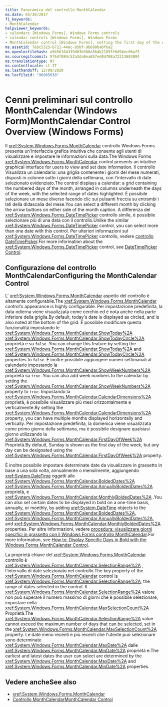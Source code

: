 ```yaml
---
title: Panoramica del controllo MonthCalendar
ms.date: 03/30/2017
f1_keywords:
- MonthCalendar
helpviewer_keywords:
- calendars [Windows Forms], Windows Forms controls
- calendar controls [Windows Forms], Windows Forms
- MonthCalendar control [Windows Forms], setting the first day of the week
ms.assetid: 788c5325-b721-44ec-95bf-9b680ba0f6a2
ms.openlocfilehash: a9b56164339d03b380a564b21855f6d94ec06af5
ms.sourcegitcommit: 9f6df084c53a3da0ea657ed0d708a72213683084
ms.translationtype: MT
ms.contentlocale: it-IT
ms.lasthandoff: 12/09/2020
ms.locfileid: "96965038"
---
```

# <a name="monthcalendar-control-overview-windows-forms"></a><span data-ttu-id="86cbe-102">Cenni preliminari sul controllo MonthCalendar (Windows Form)</span><span class="sxs-lookup"><span data-stu-id="86cbe-102">MonthCalendar Control Overview (Windows Forms)</span></span>
<span data-ttu-id="86cbe-103">Il <xref:System.Windows.Forms.MonthCalendar> controllo Windows Forms presenta un'interfaccia grafica intuitiva che consente agli utenti di visualizzare e impostare le informazioni sulla data.</span><span class="sxs-lookup"><span data-stu-id="86cbe-103">The Windows Forms <xref:System.Windows.Forms.MonthCalendar> control presents an intuitive graphical interface for users to view and set date information.</span></span> <span data-ttu-id="86cbe-104">Il controllo Visualizza un calendario: una griglia contenente i giorni del mese numerati, disposti in colonne sotto i giorni della settimana, con l'intervallo di date selezionato evidenziato.</span><span class="sxs-lookup"><span data-stu-id="86cbe-104">The control displays a calendar: a grid containing the numbered days of the month, arranged in columns underneath the days of the week, with the selected range of dates highlighted.</span></span> <span data-ttu-id="86cbe-105">È possibile selezionare un mese diverso facendo clic sui pulsanti freccia su entrambi i lati della didascalia del mese.</span><span class="sxs-lookup"><span data-stu-id="86cbe-105">You can select a different month by clicking the arrow buttons on either side of the month caption.</span></span> <span data-ttu-id="86cbe-106">A differenza del <xref:System.Windows.Forms.DateTimePicker> controllo simile, è possibile selezionare più di una data con il controllo.</span><span class="sxs-lookup"><span data-stu-id="86cbe-106">Unlike the similar <xref:System.Windows.Forms.DateTimePicker> control, you can select more than one date with this control.</span></span> <span data-ttu-id="86cbe-107">Per ulteriori informazioni sul <xref:System.Windows.Forms.DateTimePicker> controllo, vedere [controllo DateTimePicker](datetimepicker-control-windows-forms.md).</span><span class="sxs-lookup"><span data-stu-id="86cbe-107">For more information about the <xref:System.Windows.Forms.DateTimePicker> control, see [DateTimePicker Control](datetimepicker-control-windows-forms.md).</span></span>  
  
## <a name="configuring-the-monthcalendar-control"></a><span data-ttu-id="86cbe-108">Configurazione del controllo MonthCalendar</span><span class="sxs-lookup"><span data-stu-id="86cbe-108">Configuring the MonthCalendar Control</span></span>  
 <span data-ttu-id="86cbe-109">L' <xref:System.Windows.Forms.MonthCalendar> aspetto del controllo è altamente configurabile.</span><span class="sxs-lookup"><span data-stu-id="86cbe-109">The <xref:System.Windows.Forms.MonthCalendar> control's appearance is highly configurable.</span></span> <span data-ttu-id="86cbe-110">Per impostazione predefinita, la data odierna viene visualizzata come cerchio ed è nota anche nella parte inferiore della griglia.</span><span class="sxs-lookup"><span data-stu-id="86cbe-110">By default, today's date is displayed as circled, and is also noted at the bottom of the grid.</span></span> <span data-ttu-id="86cbe-111">È possibile modificare questa funzionalità impostando le <xref:System.Windows.Forms.MonthCalendar.ShowToday%2A> <xref:System.Windows.Forms.MonthCalendar.ShowTodayCircle%2A> proprietà e su `false` .</span><span class="sxs-lookup"><span data-stu-id="86cbe-111">You can change this feature by setting the <xref:System.Windows.Forms.MonthCalendar.ShowToday%2A> and <xref:System.Windows.Forms.MonthCalendar.ShowTodayCircle%2A> properties to `false`.</span></span> <span data-ttu-id="86cbe-112">È inoltre possibile aggiungere numeri settimanali al calendario impostando la <xref:System.Windows.Forms.MonthCalendar.ShowWeekNumbers%2A> proprietà su `true` .</span><span class="sxs-lookup"><span data-stu-id="86cbe-112">You can also add week numbers to the calendar by setting the <xref:System.Windows.Forms.MonthCalendar.ShowWeekNumbers%2A> property to `true`.</span></span> <span data-ttu-id="86cbe-113">Impostando la <xref:System.Windows.Forms.MonthCalendar.CalendarDimensions%2A> proprietà, è possibile visualizzare più mesi orizzontalmente e verticalmente.</span><span class="sxs-lookup"><span data-stu-id="86cbe-113">By setting the <xref:System.Windows.Forms.MonthCalendar.CalendarDimensions%2A> property, you can have multiple months displayed horizontally and vertically.</span></span> <span data-ttu-id="86cbe-114">Per impostazione predefinita, la domenica viene visualizzata come primo giorno della settimana, ma è possibile designare qualsiasi giorno utilizzando la <xref:System.Windows.Forms.MonthCalendar.FirstDayOfWeek%2A> Proprietà.</span><span class="sxs-lookup"><span data-stu-id="86cbe-114">By default, Sunday is shown as the first day of the week, but any day can be designated using the <xref:System.Windows.Forms.MonthCalendar.FirstDayOfWeek%2A> property.</span></span>  
  
 <span data-ttu-id="86cbe-115">È inoltre possibile impostare determinate date da visualizzare in grassetto in base a una sola volta, annualmente o mensilmente, aggiungendo <xref:System.DateTime> oggetti alle <xref:System.Windows.Forms.MonthCalendar.BoldedDates%2A> <xref:System.Windows.Forms.MonthCalendar.AnnuallyBoldedDates%2A> proprietà, e <xref:System.Windows.Forms.MonthCalendar.MonthlyBoldedDates%2A> .</span><span class="sxs-lookup"><span data-stu-id="86cbe-115">You can also set certain dates to be displayed in bold on a one-time basis, annually, or monthly, by adding <xref:System.DateTime> objects to the <xref:System.Windows.Forms.MonthCalendar.BoldedDates%2A>, <xref:System.Windows.Forms.MonthCalendar.AnnuallyBoldedDates%2A>, and <xref:System.Windows.Forms.MonthCalendar.MonthlyBoldedDates%2A> properties.</span></span> <span data-ttu-id="86cbe-116">Per altre informazioni, vedere [procedura: visualizzare giorni specifici in grassetto con il Windows Forms controllo MonthCalendar](display-specific-days-in-bold-with-wf-monthcalendar-control.md).</span><span class="sxs-lookup"><span data-stu-id="86cbe-116">For more information, see [How to: Display Specific Days in Bold with the Windows Forms MonthCalendar Control](display-specific-days-in-bold-with-wf-monthcalendar-control.md).</span></span>  
  
 <span data-ttu-id="86cbe-117">La proprietà chiave del <xref:System.Windows.Forms.MonthCalendar> controllo è <xref:System.Windows.Forms.MonthCalendar.SelectionRange%2A> , l'intervallo di date selezionato nel controllo.</span><span class="sxs-lookup"><span data-stu-id="86cbe-117">The key property of the <xref:System.Windows.Forms.MonthCalendar> control is <xref:System.Windows.Forms.MonthCalendar.SelectionRange%2A>, the range of dates selected in the control.</span></span> <span data-ttu-id="86cbe-118">Il <xref:System.Windows.Forms.MonthCalendar.SelectionRange%2A> valore non può superare il numero massimo di giorni che è possibile selezionare, impostare nella <xref:System.Windows.Forms.MonthCalendar.MaxSelectionCount%2A> Proprietà.</span><span class="sxs-lookup"><span data-stu-id="86cbe-118">The <xref:System.Windows.Forms.MonthCalendar.SelectionRange%2A> value cannot exceed the maximum number of days that can be selected, set in the <xref:System.Windows.Forms.MonthCalendar.MaxSelectionCount%2A> property.</span></span> <span data-ttu-id="86cbe-119">Le date meno recenti e più recenti che l'utente può selezionare sono determinate <xref:System.Windows.Forms.MonthCalendar.MaxDate%2A> dalle <xref:System.Windows.Forms.MonthCalendar.MinDate%2A> proprietà e.</span><span class="sxs-lookup"><span data-stu-id="86cbe-119">The earliest and latest dates the user can select are determined by the <xref:System.Windows.Forms.MonthCalendar.MaxDate%2A> and <xref:System.Windows.Forms.MonthCalendar.MinDate%2A> properties.</span></span>  
  
## <a name="see-also"></a><span data-ttu-id="86cbe-120">Vedere anche</span><span class="sxs-lookup"><span data-stu-id="86cbe-120">See also</span></span>

- <xref:System.Windows.Forms.MonthCalendar>
- [<span data-ttu-id="86cbe-121">Controllo MonthCalendar</span><span class="sxs-lookup"><span data-stu-id="86cbe-121">MonthCalendar Control</span></span>](monthcalendar-control-windows-forms.md)
